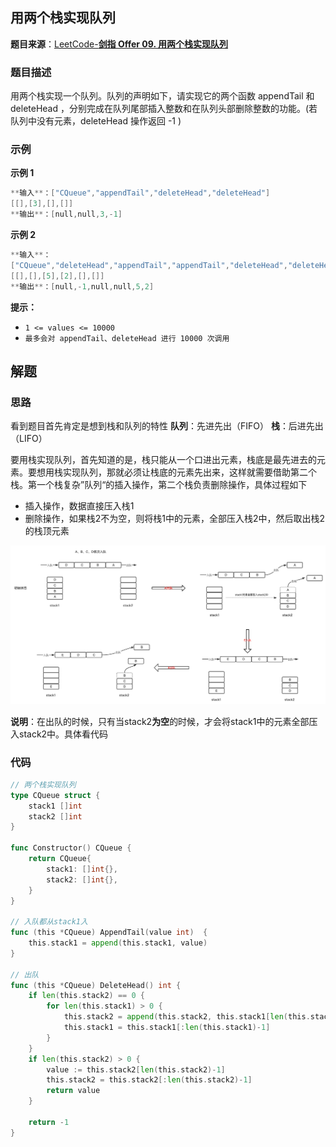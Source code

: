
## 用两个栈实现队列

**题目来源**：[LeetCode-**剑指 Offer 09. 用两个栈实现队列**](https://leetcode-cn.com/problems/yong-liang-ge-zhan-shi-xian-dui-lie-lcof/)

### 题目描述

用两个栈实现一个队列。队列的声明如下，请实现它的两个函数 appendTail 和 deleteHead ，分别完成在队列尾部插入整数和在队列头部删除整数的功能。(若队列中没有元素，deleteHead 操作返回 -1 )

### 示例

**示例 1**

```go
**输入**：["CQueue","appendTail","deleteHead","deleteHead"]
[[],[3],[],[]]
**输出**：[null,null,3,-1]
```

**示例 2**

```go
**输入**：
["CQueue","deleteHead","appendTail","appendTail","deleteHead","deleteHead"]
[[],[],[5],[2],[],[]]
**输出**：[null,-1,null,null,5,2]
```

**提示：**

- `1 <= values <= 10000`
- `最多会对 appendTail、deleteHead 进行 10000 次调用`

## 解题

### **思路**

看到题目首先肯定是想到栈和队列的特性
**队列**：先进先出（FIFO）
**栈**：后进先出（LIFO）

要用栈实现队列，首先知道的是，栈只能从一个口进出元素，栈底是最先进去的元素。要想用栈实现队列，那就必须让栈底的元素先出来，这样就需要借助第二个栈。第一个栈复杂”队列“的插入操作，第二个栈负责删除操作，具体过程如下

- 插入操作，数据直接压入栈1
- 删除操作，如果栈2不为空，则将栈1中的元素，全部压入栈2中，然后取出栈2的栈顶元素

![image](https://github.com/Rain-Life/algorithm-go/blob/master/photos/HighFrequency/StackImplementQueue/1.png)

**说明**：在出队的时候，只有当stack2**为空**的时候，才会将stack1中的元素全部压入stack2中。具体看代码

### **代码**

```go
// 两个栈实现队列
type CQueue struct {
	stack1 []int
	stack2 []int
}

func Constructor() CQueue {
	return CQueue{
		stack1: []int{},
		stack2: []int{},
	}
}

// 入队都从stack1入
func (this *CQueue) AppendTail(value int)  {
	this.stack1 = append(this.stack1, value)
}

// 出队
func (this *CQueue) DeleteHead() int {
	if len(this.stack2) == 0 {
		for len(this.stack1) > 0 {
			this.stack2 = append(this.stack2, this.stack1[len(this.stack1)-1])
			this.stack1 = this.stack1[:len(this.stack1)-1]
		}
	}
	if len(this.stack2) > 0 {
		value := this.stack2[len(this.stack2)-1]
		this.stack2 = this.stack2[:len(this.stack2)-1]
		return value
	}

	return -1
}
```